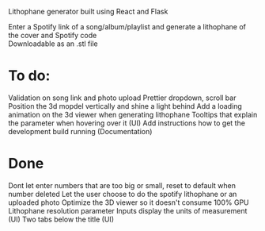 Lithophane generator built using React and Flask

Enter a Spotify link of a song/album/playlist and generate a lithophane of the cover and Spotify code  
Downloadable as an .stl file

# To do: 
Validation on song link and photo upload
Prettier dropdown, scroll bar
Position the 3d mopdel vertically and shine a light behind
Add a loading animation on the 3d viewer when generating lithophane
Tooltips that explain the parameter when hovering over it  (UI)
Add instructions how to get the development build running  (Documentation)


# Done
Dont let enter numbers that are too big or small, reset to default when number deleted
Let the user choose to do the spotify lithophane or an uploaded photo
Optimize the 3D viewer so it doesn't consume 100% GPU
Lithophane resolution parameter
Inputs display the units of measurement (UI)
Two tabs below the title (UI)